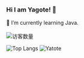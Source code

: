 ### Hi I am Yagote! 👋

<!--
**yagote/yagote** is a ✨ _special_ ✨ repository because its `README.md` (this file) appears on your GitHub profile.

Here are some ideas to get you started:

- 🔭 I’m currently working on ...

- 👯 I’m looking to collaborate on ...
- 🤔 I’m looking for help with ...
- 💬 Ask me about ...
- 📫 How to reach me: ...
- 😄 Pronouns: ...
- ⚡ Fun fact: ...
-->
🌱 I’m currently learning Java.
</br>
</br>
![访客数量](https://komarev.com/ghpvc/?username=yagote&color=green)
</br>

![Top Langs](https://github-readme-stats.vercel.app/api/top-langs/?username=yagote)
![Yatote](https://github-readme-stats.vercel.app/api?username=yagote&show_icons=true)

